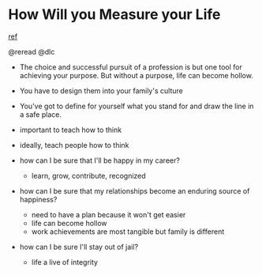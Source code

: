 # How Will you Measure your Life
[ref](https://hbr.org/2010/07/how-will-you-measure-your-life)

@reread
@dlc

- The choice and successful pursuit of a profession is but one tool for achieving your purpose. But without a purpose, life can become hollow.
- You have to design them into your family's culture
- You've got to define for yourself what you stand for and draw the line in a safe place.

- important to teach how to think
- ideally, teach people how to think
- how can I be sure that I'll be happy in my career?
  - learn, grow, contribute, recognized
- how can I be sure that my relationships become an enduring source of happiness?
  - need to have a plan because it won't get easier
  - life can become hollow
  - work achievements are most tangible but family is different
- how can I be sure I'll stay out of jail?
  - life a live of integrity